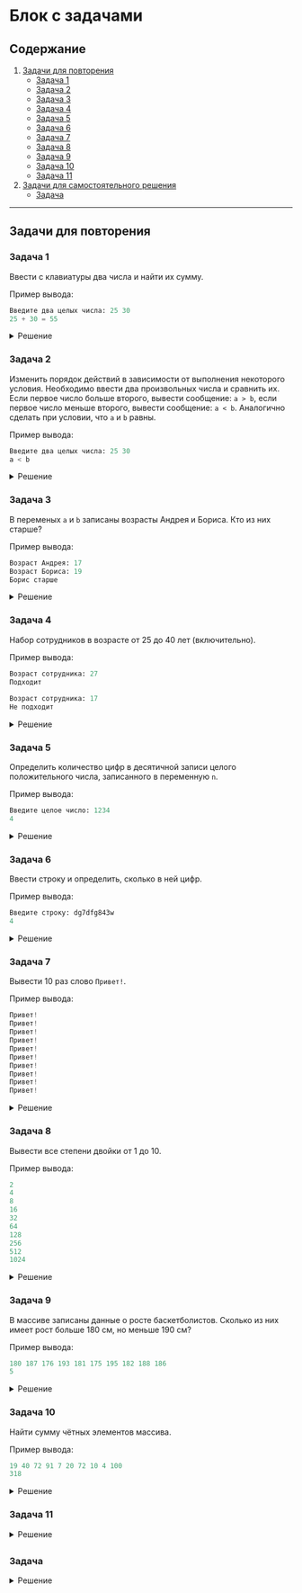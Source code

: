 # Блок с задачами

## Содержание

1. [Задачи для повторения](#Задачи-для-повторения)
    - [Задача 1](#Задача-1)
    - [Задача 2](#Задача-2)
    - [Задача 3](#Задача-3)
    - [Задача 4](#Задача-4)
    - [Задача 5](#Задача-5)
    - [Задача 6](#Задача-6)
    - [Задача 7](#Задача-7)
    - [Задача 8](#Задача-8)
    - [Задача 9](#Задача-9)
    - [Задача 10](#Задача-10)
    - [Задача 11](#Задача-11)
2. [Задачи для самостоятельного решения](#Задачи-для-самостоятельного-решения)
    - [Зaдача ](#Зaдача-)

---

## Задачи для повторения

### Задача 1

Ввести с клавиатуры два числа и найти их сумму.

Пример вывода:

```python
Введите два целых числа: 25 30
25 + 30 = 55
```

<details>
  <summary>Решение</summary>
  
  Алгоритм решения:
  1. Вывести на экран строку `Введите два целых числа:`
  2. Ввести два числа `a` и `b` c клавиатуры
  3. Вывести сумму `a` и `b`
  
  **Простое решение**
  
  ```python
  print('Введите два целых числа: ')
  a = int(input())
  b = int(input())
  print(f'{a} + {b} = {a+b}')
  ```
  
  **Сложное решение**
  
  Делаем сокращенную запись некоторых операций.
  
  ```python
  a, b = map(int, input('Введите два целых числа: ').split())
  print(f'{a} + {b} = {a+b}')
  ```
</details>

### Задача 2

Изменить порядок действий в зависимости от выполнения некоторого условия.
Необходимо ввести два произвольных числа и сравнить их. Если первое число больше второго, вывести сообщение: `a > b`,
если первое число меньше второго, вывести сообщение: `a < b`. Аналогично сделать при условии, что `a` и `b` равны.

Пример вывода:

```python
Введите два целых числа: 25 30
a < b
```

<details>
  <summary>Решение</summary>
  
  Алгоритм решения:
  1. Вывести на экран строку `Введите два целых числа:`
  2. Ввести два числа c клавиатуры
  3. Сравнить два числа
  4. При выполнении первого условия, вывести: `a > b`
  4. При выполнении второго условия, вывести: `a < b`
  4. При выполнении третьего условия, вывести: `a = b`
  
  **Простое решение**                                                   
                                                     
  ```python
  print('Введите два целых числа: ')
  a = int(input())
  b = int(input())
  if a > b:
    print(f'{a} > {b}')
  else: 
    if a < b:
      print(f'{a} < {b}')
    else:
      print(f'{a} = {b}')
  ```     
  
  **Сложное решение**
             
  Делаем сокращенную запись некоторых операций.
  
  ```python             
  a, b = map(int, input('Введите два целых числа: ').split())
  if a > b:
    print(f'{a} > {b}')
  elif a < b:
    print(f'{a} < {b}')
  else:
    print(f'{a} = {b}')   
  ```           
</details>

### Задача 3

В переменых `a` и `b` записаны возрасты Андрея и Бориса. Кто из них старше?
  
Пример вывода:

```python
Возраст Андрея: 17
Возраст Бориса: 19
Борис старше
```
  
<details>
  <summary>Решение</summary>
  
  Алгоритм решения:
  1. Вывести на экран строку `Возраст Андрея:`
  2. Ввести возраст Андрея c клавиатуры
  3. Вывести на экран строку `Возраст Бориса:`
  4. Ввести возраст Бориса c клавиатуры
  5. Сравнить два числа
  6. Если Андрей старше, вывести: `Андрей старше`
  7. Если Андрей и Борис одного возраста, вывести: `Одного возраста`
  8. Если Борис старше, вывести: `Борис старше`
                                                     
  **Простое решение**                                                   
                                                     
  ```python
  print('Введите возраст Андрея: ')
  a = int(input())
  print('Введите возраст Бориса: ')
  b = int(input())
  if a > b:
    print('Андрей старше')
  else:
    if a == b:
      print('Одного возраста')
    else:
      print('Борис старше')
  ```     
  
  **Сложное решение**
  
  Делаем сокращенную запись некоторых операций.
  
  ```python             
  a = int(input('Введите рост Андрея: '))
  b = int(input('Введите рост Бориса: '))
  if a > b:
    print('Андрей старше')
  elif a < b:
    print('Борис старше')
  else:
    print('Одного возраста')   
  ```                                                   
</details>

### Задача 4

Набор сотрудников в возрасте от 25 до 40 лет (включительно).
 
Пример вывода:

```python
Возраст сотрудника: 27
Подходит
  
Возраст сотрудника: 17
Не подходит
```
  
<details>
  <summary>Решение</summary>
  
  Алгоритм решения:
  1. Вывести на экран строку `Возраст сотрудника:`
  2. Ввести возраст сотрудника c клавиатуры
  3. Сравнить число с условием (`a >= 25 and a <= 40`)
  4. При выполнении обоих условий, вывести: `Подходит`
  5. При невыполнении обоих условий, вывести: `Не подходит`
                                                     
  **Простое решение**                                                   
                                                     
  ```python
  print('Возраст сотрудника: ')
  a = int(input())
  if a >= 25 and a <= 40:
    print('Подходит')
  else:
    print('Не подходит')
  ```
                       
  или                     
  
  ```python
  print('Возраст сотрудника: ')
  a = int(input())
  if a < 25 or a > 40:
    print('Не подходит')
  else:
    print('Подходит')
  ```
                       
  **Сложное решение**
  
  Делаем сокращенную запись некоторых операций.
  
  ```python             
  a = int(input('Возраст сотрудника: '))
  if 25 <= a <= 40:
    print('Подходит')
  else:
    print('Не подходит')  
  ```      
</details>

### Задача 5

Определить количество цифр в десятичной записи целого положительного числа, записанного в переменную `n`.

Пример вывода:

```python
Введите целое число: 1234
4
```
  
<details>
  <summary>Решение</summary>
  
  Алгоритм решения:
  1. Вывести на экран строку `Введите целое число:`
  2. Ввести число c клавиатуры
  3. Присвоить счетчику значение `0`
  4. Объявить цикл `while` с условием `n > 0`
  5. В тело цикла добавить следующие операции:
      - Отсечь последнюю цифру цисла `n` с помощью получения целой части от деления на `10`
      - Увеличить счетчик на `1`
  6. По окончинию цикла вывести значение счетчика
                                                     
  **Простое решение**                                                   
                                                     
  ```python
  print('Введите целое число: ')
  n = int(input())
  k = 0
  while n > 0:
    n = n // 10  # Отсекаем последнюю цифру
    k = k + 1    # Увеличиваем счетчик
  print(k)
  ```
                       
  **Сложное решение**
  
  Делаем сокращенную запись некоторых операций.
  
  ```python
  n = int(input('Введите целое число: '))
  k = 0
  while n > 0:
    n //= 10  # Отсекаем последнюю цифру
    k += 1    # Увеличиваем счетчик
  print(k)
  ```
</details>
  
### Задача 6
  
Ввести строку и определить, сколько в ней цифр.
  
Пример вывода:
  
```python
Введите строку: dg7dfg843w
4
```

<details>
  <summary>Решение</summary>
  
  Алгоритм решения:
  1. Вывести на экран строку `Введите строку:`
  2. Ввести строку c клавиатуры
  3. Присвоить счетчику значение `0`
  4. Объявить цикл `for` с условием `i in a`
  5. В тело цикла добавить следующие операции:
      - Объявить условный оператор `if` с условием `i.isdigit` (сравнивает переменную `i` с числом с оомщью метода `.isdigit()`)
      - В тело условного оператора `if` добавить операцию: увеличить счетчик на `1`
  6. По окончанию цикла вывести значение счетчика
                                                     
  **Простое решение**                                                   
                                                     
  ```python
  print('Введите строку: ')
  a = input()
  k = 0
  for i in a:
    if i.isdigit():
        k = k + 1
  print(k)
  ```
                       
  **Сложное решение**                
  
  Делаем сокращенную запись некоторых операций.
  
  ```python
  a = input('Введите строку: ')
  k = 0
  for i in a:
    if i.isdigit():
        k += 1
  print(k)
  ```
</details>
  
### Задача 7

Вывести 10 раз слово `Привет!`.
  
Пример вывода:
  
```python
Привет!
Привет!
Привет!
Привет!
Привет!
Привет!
Привет!
Привет!
Привет!
Привет!
```
  
<details>
  <summary>Решение</summary>
  
  Алгоритм решения:
  1. Объявить цикл `while` с счетчиком `i < 10`
  3. В теле цикла `while` добавить вывод слова `Привет!` и увеличение счетчика на `1`
                                                     
  **Простое решение**                                                   
                                                     
  ```python
  i = 0
  while i < 10:
    print('Привет!')
    i += 1
  ```
                       
  **Сложное решение**                    
  
  Используем цикл `for` с условием `i in range(10)` 
  
  ```python
  for i in range(10):
    print('Привет!')
  ```
</details>
  
### Задача 8

Вывести все степени двойки от 1 до 10.
  
Пример вывода:
  
```python
2
4
8
16
32
64
128
256
512
1024
```
  
<details>
  <summary>Решение</summary>
  
  Алгоритм решения:
  1. Объявить цикл `while` с счетчиком `i <= 10`
  2. В теле цикла `while` добавить вывод выражения `2 ** i` и увеличение счетчика на `1`
                                                     
  **Простое решение**                                                   
                                                     
  ```python
  i = 0
  while i <=10:
    print(2 ** i)
    i += 1
  ```
                       
  **Сложное решение**          
  
  Используем цикл `for` с условием `i in range(1, 11)`
  
  ```python
  for i in range(1, 11):
    print(2 ** i)
  ```
</details>
  
### Задача 9
 
В массиве записаны данные о росте баскетболистов. Сколько из них имеет рост больше 
180 см, но меньше 190 см? 
  
Пример вывода:
  
```python
180 187 176 193 181 175 195 182 188 186
5
```

<details>
  <summary>Решение</summary>
  
  Алгоритм решения:
  1. Импортировать из библиотеки `random` функцию `randint`
  2. Объявить и заполнить массив `a` десятью нулями
  3. Объявить счетчик `count`
  4. Объявить цикл `for` с условием `i in range(10)` для заполнения массива случайными числами
  5. В тело цикла `for` добавить операцию:
      - `a[i] = randint(175, 195)` для заполнения случайными числами от 175 до 195
  6. Объявить цикл `for` с условием `i in a` для поиска нужных значений
  7. В тело цикла `for` добавить операции:
      - Объявить условный оператор `if` с условием `a > 180 and a < 190`
      - При выполнении условия изменить значение счетчика `count` на `1`
  8. Добавить вывод массива `a` и счетчика `count`
                                                     
  **Простое решение**                                                   
                                                     
  ```python
  from random import randint
  a = [0] * 10
  count = 0
  for i in range(10):
    a[i] = randint(175, 195)
  for i in a:
    if i > 180 and i < 190:
      count += 1
  print(*a)
  print(count)
  ```
                       
  **Сложное решение**                    
  
  Объединяем два цикла в один.
                           
  ```python
  from random import randint
  a = [0] * 10
  count = 0
  for i in range(10):
    a[i] = randint(175, 195)
    if 180 < a[i] < 190:
      count += 1
  print(*a)
  print(count)
  ```
</details>
  
### Задача 10
  
Найти сумму чётных элементов массива.

Пример вывода:
  
```python
19 40 72 91 7 20 72 10 4 100
318  
```
  
<details>
  <summary>Решение</summary>
  
  Алгоритм решения:
  1. Импортировать из библиотеки `random` функцию `randint`
  2. Объявить и заполнить массив `a` десятью нулями
  3. Объявить счетчик `count`
  4. Объявить цикл `for` с условием `i in range(10)` для заполнения массива случайными числами
  5. В тело цикла `for` добавить операцию:
      - `a[i] = randint(1, 100)` для заполнения случайными числами от 1 до 100
  6. Объявить цикл `for` с условием `i in a` для поиска нужных значений
  7. В тело цикла `for` добавить операции:
      - Объявить условный оператор `if` с условием `i % 2 == 0` (если при делении числа на 2 остаток равен нулю > число четное)
      - При выполнении условия изменить значение счетчика `count` на `i`
  8. Добавить вывод массива `a` и счетчика `count`
                                                     
  **Простое решение**                                                   
                                                     
  ```python
  from random import randint
  a = [0] * 10
  count = 0
  for i in range(10):
    a[i] = randint(175, 195)
  for i in a:
    if i > 180 and i < 190:
      count += 1
  print(*a)
  print(count)
  ```
                       
  **Сложное решение**                    
  
  Объединяем два цикла в один.
                           
  ```python
  from random import randint
  a = [0] * 10
  count = 0
  for i in range(10):
    a[i] = randint(175, 195)
    if 180 < a[i] < 190:
      count += 1
  print(*a)
  print(count)
  ```
</details>
  
### Задача 11

<details>
  <summary>Решение</summary>
  
</details>

##   
  
### Задача 

<details>
  <summary>Решение</summary>
  
</details>
